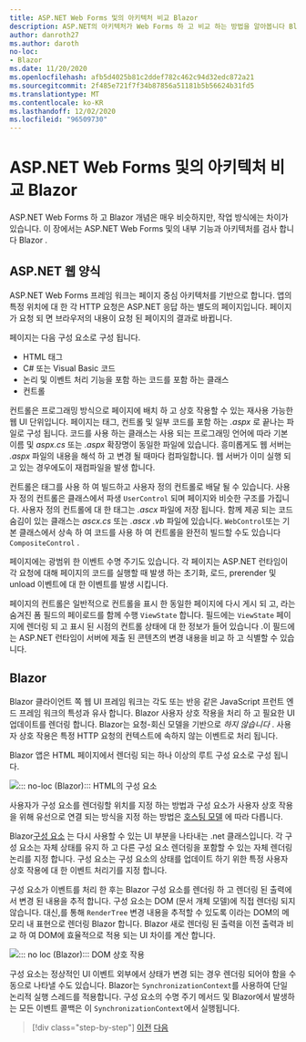 ```yaml
---
title: ASP.NET Web Forms 및의 아키텍처 비교 Blazor
description: ASP.NET의 아키텍처가 Web Forms 하 고 비교 하는 방법을 알아봅니다 Blazor .
author: danroth27
ms.author: daroth
no-loc:
- Blazor
ms.date: 11/20/2020
ms.openlocfilehash: afb5d4025b81c2ddef782c462c94d32edc872a21
ms.sourcegitcommit: 2f485e721f7f34b87856a51181b5b56624b31fd5
ms.translationtype: MT
ms.contentlocale: ko-KR
ms.lasthandoff: 12/02/2020
ms.locfileid: "96509730"
---
```

# <a name="architecture-comparison-of-aspnet-web-forms-and-no-locblazor"></a>ASP.NET Web Forms 및의 아키텍처 비교 Blazor

ASP.NET Web Forms 하 고 Blazor 개념은 매우 비슷하지만, 작업 방식에는 차이가 있습니다. 이 장에서는 ASP.NET Web Forms 및의 내부 기능과 아키텍처를 검사 합니다 Blazor .

## <a name="aspnet-web-forms"></a>ASP.NET 웹 양식

ASP.NET Web Forms 프레임 워크는 페이지 중심 아키텍처를 기반으로 합니다. 앱의 특정 위치에 대 한 각 HTTP 요청은 ASP.NET 응답 하는 별도의 페이지입니다. 페이지가 요청 되 면 브라우저의 내용이 요청 된 페이지의 결과로 바뀝니다.

페이지는 다음 구성 요소로 구성 됩니다.

- HTML 태그
- C# 또는 Visual Basic 코드
- 논리 및 이벤트 처리 기능을 포함 하는 코드를 포함 하는 클래스
- 컨트롤

컨트롤은 프로그래밍 방식으로 페이지에 배치 하 고 상호 작용할 수 있는 재사용 가능한 웹 UI 단위입니다. 페이지는 태그, 컨트롤 및 일부 코드를 포함 하는 *.aspx* 로 끝나는 파일로 구성 됩니다. 코드를 사용 하는 클래스는 사용 되는 프로그래밍 언어에 따라 기본 이름 및 *aspx.cs* 또는 *.aspx* 확장명이 동일한 파일에 있습니다. 흥미롭게도 웹 서버는 *.aspx* 파일의 내용을 해석 하 고 변경 될 때마다 컴파일합니다. 웹 서버가 이미 실행 되 고 있는 경우에도이 재컴파일을 발생 합니다.

컨트롤은 태그를 사용 하 여 빌드하고 사용자 정의 컨트롤로 배달 될 수 있습니다. 사용자 정의 컨트롤은 클래스에서 파생 `UserControl` 되며 페이지와 비슷한 구조를 가집니다. 사용자 정의 컨트롤에 대 한 태그는 *.ascx* 파일에 저장 됩니다. 함께 제공 되는 코드 숨김이 있는 클래스는 *ascx.cs* 또는 *.ascx .vb* 파일에 있습니다. `WebControl`또는 기본 클래스에서 상속 하 여 코드를 사용 하 여 컨트롤을 완전히 빌드할 수도 있습니다 `CompositeControl` .

페이지에는 광범위 한 이벤트 수명 주기도 있습니다. 각 페이지는 ASP.NET 런타임이 각 요청에 대해 페이지의 코드를 실행할 때 발생 하는 초기화, 로드, prerender 및 unload 이벤트에 대 한 이벤트를 발생 시킵니다.

페이지의 컨트롤은 일반적으로 컨트롤을 표시 한 동일한 페이지에 다시 게시 되 고, 라는 숨겨진 폼 필드의 페이로드를 함께 수행 `ViewState` 합니다. 필드에는 `ViewState` 페이지에 렌더링 되 고 표시 된 시점의 컨트롤 상태에 대 한 정보가 들어 있습니다 .이 필드에는 ASP.NET 런타임이 서버에 제출 된 콘텐츠의 변경 내용을 비교 하 고 식별할 수 있습니다.

## Blazor

Blazor 클라이언트 쪽 웹 UI 프레임 워크는 각도 또는 반응 같은 JavaScript 프런트 엔드 프레임 워크의 특성과 유사 합니다. Blazor 사용자 상호 작용을 처리 하 고 필요한 UI 업데이트를 렌더링 합니다. Blazor는 요청-회신 모델을 기반으로 *하지 않습니다* . 사용자 상호 작용은 특정 HTTP 요청의 컨텍스트에 속하지 않는 이벤트로 처리 됩니다.

Blazor 앱은 HTML 페이지에서 렌더링 되는 하나 이상의 루트 구성 요소로 구성 됩니다.

![::: no-loc (Blazor)::: HTML의 구성 요소](./media/architecture-comparison/blazor-components-in-html.png)

사용자가 구성 요소를 렌더링할 위치를 지정 하는 방법과 구성 요소가 사용자 상호 작용을 위해 유선으로 연결 되는 방식을 지정 하는 방법은 [호스팅 모델](hosting-models.md) 에 따라 다릅니다.

Blazor[구성 요소](components.md) 는 다시 사용할 수 있는 UI 부분을 나타내는 .net 클래스입니다. 각 구성 요소는 자체 상태를 유지 하 고 다른 구성 요소 렌더링을 포함할 수 있는 자체 렌더링 논리를 지정 합니다. 구성 요소는 구성 요소의 상태를 업데이트 하기 위한 특정 사용자 상호 작용에 대 한 이벤트 처리기를 지정 합니다.

구성 요소가 이벤트를 처리 한 후는 Blazor 구성 요소를 렌더링 하 고 렌더링 된 출력에서 변경 된 내용을 추적 합니다. 구성 요소는 DOM (문서 개체 모델)에 직접 렌더링 되지 않습니다. 대신,를 통해 `RenderTree` 변경 내용을 추적할 수 있도록 이라는 DOM의 메모리 내 표현으로 렌더링 Blazor 합니다. Blazor 새로 렌더링 된 출력을 이전 출력과 비교 하 여 DOM에 효율적으로 적용 되는 UI 차이를 계산 합니다.

![::: no loc (Blazor)::: DOM 상호 작용](./media/architecture-comparison/blazor-dom-interaction.png)

구성 요소는 정상적인 UI 이벤트 외부에서 상태가 변경 되는 경우 렌더링 되어야 함을 수동으로 나타낼 수도 있습니다. Blazor는 `SynchronizationContext`를 사용하여 단일 논리적 실행 스레드를 적용합니다. 구성 요소의 수명 주기 메서드 및 Blazor에서 발생하는 모든 이벤트 콜백은 이 `SynchronizationContext`에서 실행됩니다.

>[!div class="step-by-step"]
>[이전](introduction.md)
>[다음](hosting-models.md)
